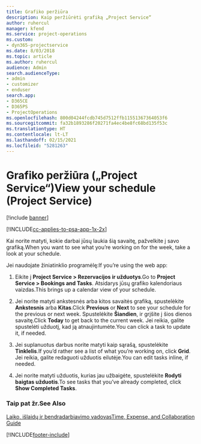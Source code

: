 ```yaml
---
title: Grafiko peržiūra
description: Kaip peržiūrėti grafiką „Project Service“
author: ruhercul
manager: kfend
ms.service: project-operations
ms.custom:
- dyn365-projectservice
ms.date: 8/03/2018
ms.topic: article
ms.author: ruhercul
audience: Admin
search.audienceType:
- admin
- customizer
- enduser
search.app:
- D365CE
- D365PS
- ProjectOperations
ms.openlocfilehash: 800d04244fcdb745d7512ffb11551367364053f6
ms.sourcegitcommit: fa32b1893286f20271fa4ec4be8fc68bd135f53c
ms.translationtype: HT
ms.contentlocale: lt-LT
ms.lasthandoff: 02/15/2021
ms.locfileid: "5281263"
---
```

# <a name="view-your-schedule-project-service"></a><span data-ttu-id="c29bd-103">Grafiko peržiūra („Project Service“)</span><span class="sxs-lookup"><span data-stu-id="c29bd-103">View your schedule (Project Service)</span></span>

[!include [banner](../includes/psa-now-project-operations.md)]

[!INCLUDE[cc-applies-to-psa-app-1x-2x](../includes/cc-applies-to-psa-app-1x-2x.md)]

<span data-ttu-id="c29bd-104">Kai norite matyti, kokie darbai jūsų laukia šią savaitę, pažvelkite į savo grafiką.</span><span class="sxs-lookup"><span data-stu-id="c29bd-104">When you want to see what you’re working on for the week, take a look at your schedule.</span></span>  
  
 <span data-ttu-id="c29bd-105">Jei naudojate žiniatinklio programėlę:</span><span class="sxs-lookup"><span data-stu-id="c29bd-105">If you’re using the web app:</span></span>  
  
1.  <span data-ttu-id="c29bd-106">Eikite į **Project Service > Rezervacijos ir užduotys**.</span><span class="sxs-lookup"><span data-stu-id="c29bd-106">Go to **Project Service > Bookings and Tasks**.</span></span> <span data-ttu-id="c29bd-107">Atsidarys jūsų grafiko kalendoriaus vaizdas.</span><span class="sxs-lookup"><span data-stu-id="c29bd-107">This brings up a calendar view of your schedule.</span></span>  
  
2.  <span data-ttu-id="c29bd-108">Jei norite matyti ankstesnės arba kitos savaitės grafiką, spustelėkite **Ankstesnis** arba **Kitas**.</span><span class="sxs-lookup"><span data-stu-id="c29bd-108">Click **Previous** or **Next** to see your schedule for the previous or next week.</span></span> <span data-ttu-id="c29bd-109">Spustelėkite **Šiandien**, ir grįšite į šios dienos savaitę.</span><span class="sxs-lookup"><span data-stu-id="c29bd-109">Click **Today** to get back to the current week.</span></span> <span data-ttu-id="c29bd-110">Jei reikia, galite spustelėti užduotį, kad ją atnaujintumėte.</span><span class="sxs-lookup"><span data-stu-id="c29bd-110">You can click a task to update it, if needed.</span></span>  
  
3.  <span data-ttu-id="c29bd-111">Jei suplanuotus darbus norite matyti kaip sąrašą, spustelėkite **Tinklelis**.</span><span class="sxs-lookup"><span data-stu-id="c29bd-111">If you’d rather see a list of what you’re working on, click **Grid**.</span></span> <span data-ttu-id="c29bd-112">Jei reikia, galite redaguoti užduotis eilutėje.</span><span class="sxs-lookup"><span data-stu-id="c29bd-112">You can edit tasks inline, if needed.</span></span>  
  
4.  <span data-ttu-id="c29bd-113">Jei norite matyti užduotis, kurias jau užbaigėte, spustelėkite **Rodyti baigtas užduotis**.</span><span class="sxs-lookup"><span data-stu-id="c29bd-113">To see tasks that you’ve already completed, click **Show Completed Tasks**.</span></span>  
  
### <a name="see-also"></a><span data-ttu-id="c29bd-114">Taip pat žr.</span><span class="sxs-lookup"><span data-stu-id="c29bd-114">See Also</span></span>  
 [<span data-ttu-id="c29bd-115">Laiko, išlaidų ir bendradarbiavimo vadovas</span><span class="sxs-lookup"><span data-stu-id="c29bd-115">Time, Expense, and Collaboration Guide</span></span>](../psa/time-expense-collaboration-guide.md)


[!INCLUDE[footer-include](../includes/footer-banner.md)]